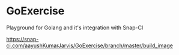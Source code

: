 # GoExercise
Playground for Golang and it's integration with Snap-CI

https://snap-ci.com/aayushKumarJarvis/GoExercise/branch/master/build_image
